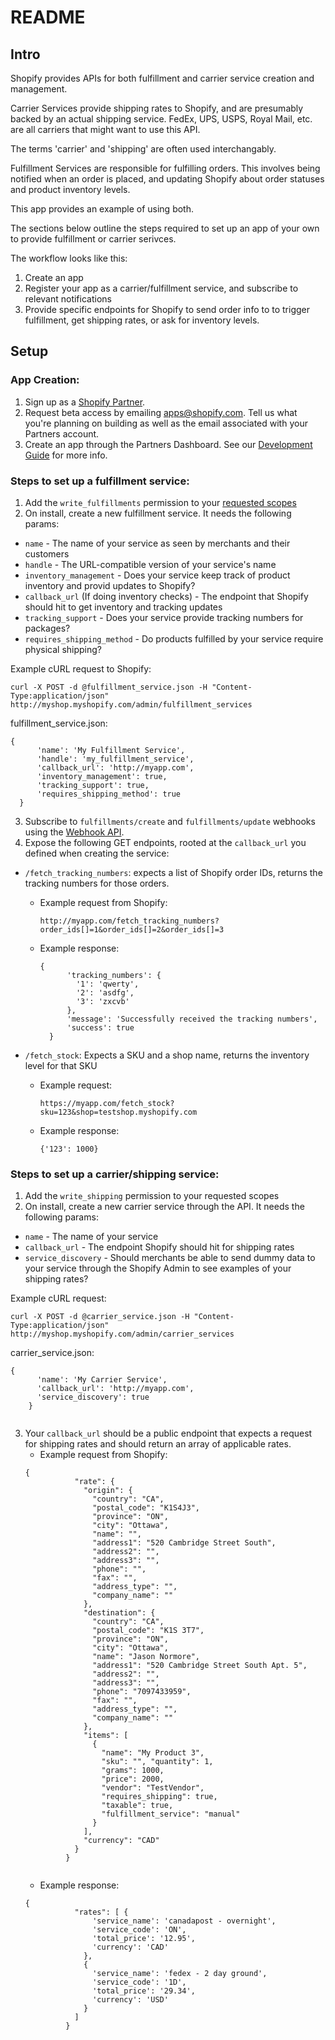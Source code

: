 # README

## Intro

Shopify provides APIs for both fulfillment and carrier service creation and management.

Carrier Services provide shipping rates to Shopify, and are presumably backed by an actual shipping service. FedEx, UPS, USPS, Royal Mail, etc. are all carriers that might want to use this API.

The terms 'carrier' and 'shipping' are often used interchangably.

Fulfillment Services are responsible for fulfilling orders. This involves being notified when an order is placed, and updating Shopify about order statuses and product inventory levels.

This app provides an example of using both.

The sections below outline the steps required to set up an app of your own to provide fulfillment or carrier serivces.

The workflow looks like this:

1. Create an app
2. Register your app as a carrier/fulfillment service, and subscribe to relevant notifications
3. Provide specific endpoints for Shopify to send order info to to trigger fulfillment, get shipping rates, or ask for inventory levels.

## Setup  

### App Creation:

1. Sign up as a [Shopify Partner](http://partners.shopify.com).
2. Request beta access by emailing [apps@shopify.com](mailto:apps@shopify.com). Tell us what you're planning on building as well as the email associated with your Partners account.
3. Create an app through the Partners Dashboard. See our [Development Guide](http://wiki.shopify.com/Shopify_App_Development) for more info.

### Steps to set up a fulfillment service:

1. Add the `write_fulfillments` permission to your [requested scopes](http://api.shopify.com/authentication.html)
2. On install, create a new fulfillment service. It needs the following params:

  * `name` - The name of your service as seen by merchants and their customers
  * `handle` - The URL-compatible version of your service's name
  * `inventory_management` - Does your service keep track of product inventory and provid updates to Shopify?
  * `callback_url` (If doing inventory checks) - The endpoint that Shopify should hit to get inventory and tracking updates
  * `tracking_support` - Does your service provide tracking numbers for packages?
  * `requires_shipping_method` - Do products fulfilled by your service require physical shipping?

  Example cURL request to Shopify:

  `curl -X POST -d @fulfillment_service.json -H "Content-Type:application/json"
  http://myshop.myshopify.com/admin/fulfillment_services`

  fulfillment_service.json:
  <pre><code>{
      'name': 'My Fulfillment Service',
      'handle': 'my_fulfillment_service',
      'callback_url': 'http://myapp.com',
      'inventory_management': true,
      'tracking_support': true,
      'requires_shipping_method': true
  }</code></pre>
3. Subscribe to `fulfillments/create` and `fulfillments/update` webhooks using the [Webhook API](http://api.shopify.com/webhook.html).
4. Expose the following GET endpoints, rooted at the `callback_url` you defined when creating the service:
  * `/fetch_tracking_numbers`: expects a list of Shopify order IDs, returns the tracking numbers for those orders.
      * Example request from Shopify:

          `http://myapp.com/fetch_tracking_numbers?order_ids[]=1&order_ids[]=2&order_ids[]=3`

      * Example response:

          <pre><code>{
              'tracking_numbers': {
                '1': 'qwerty',
                '2': 'asdfg',
                '3': 'zxcvb'
              },
              'message': 'Successfully received the tracking numbers',
              'success': true
          }</code></pre>
  * `/fetch_stock`: Expects a SKU and a shop name, returns the inventory level for that SKU
      * Example request:

          `https://myapp.com/fetch_stock?sku=123&shop=testshop.myshopify.com`

      * Example response:

          `{'123': 1000}`

### Steps to set up a carrier/shipping service:

1. Add the `write_shipping` permission to your requested scopes
2. On install, create a new carrier service through the API. It needs the following params:
  * `name` - The name of your service
  * `callback_url` - The endpoint Shopify should hit for shipping rates
  * `service_discovery` - Should merchants be able to send dummy data to your service through the Shopify Admin to see examples of your shipping rates?

  Example cURL request:

  `curl -X POST -d @carrier_service.json -H "Content-Type:application/json"
  http://myshop.myshopify.com/admin/carrier_services`

  carrier_service.json:
  <pre><code>{
      'name': 'My Carrier Service',
      'callback_url': 'http://myapp.com',
      'service_discovery': true
    }
  </code></pre>
3. Your `callback_url` should be a public endpoint that expects a request for shipping rates and should return an array of applicable rates.
      * Example request from Shopify:
      <pre><code>{
              "rate": {
                "origin": {
                  "country": "CA", 
                  "postal_code": "K1S4J3", 
                  "province": "ON", 
                  "city": "Ottawa", 
                  "name": "", 
                  "address1": "520 Cambridge Street South", 
                  "address2": "", 
                  "address3": "", 
                  "phone": "", 
                  "fax": "", 
                  "address_type": "", 
                  "company_name": ""
                }, 
                "destination": {
                  "country": "CA", 
                  "postal_code": "K1S 3T7", 
                  "province": "ON", 
                  "city": "Ottawa", 
                  "name": "Jason Normore", 
                  "address1": "520 Cambridge Street South Apt. 5", 
                  "address2": "", 
                  "address3": "", 
                  "phone": "7097433959", 
                  "fax": "", 
                  "address_type": "", 
                  "company_name": ""
                }, 
                "items": [
                  {
                    "name": "My Product 3", 
                    "sku": "", "quantity": 1, 
                    "grams": 1000, 
                    "price": 2000, 
                    "vendor": "TestVendor", 
                    "requires_shipping": true, 
                    "taxable": true, 
                    "fulfillment_service": "manual"
                  }
                ], 
                "currency": "CAD"
              }
            }
      </code></pre>
      * Example response:
      <pre><code>{
              "rates": [ {
                  'service_name': 'canadapost - overnight',
                  'service_code': 'ON',
                  'total_price': '12.95',
                  'currency': 'CAD'
                },
                {
                  'service_name': 'fedex - 2 day ground',
                  'service_code': '1D',
                  'total_price': '29.34',
                  'currency': 'USD'
                }
              ]
            }
      </code></pre>